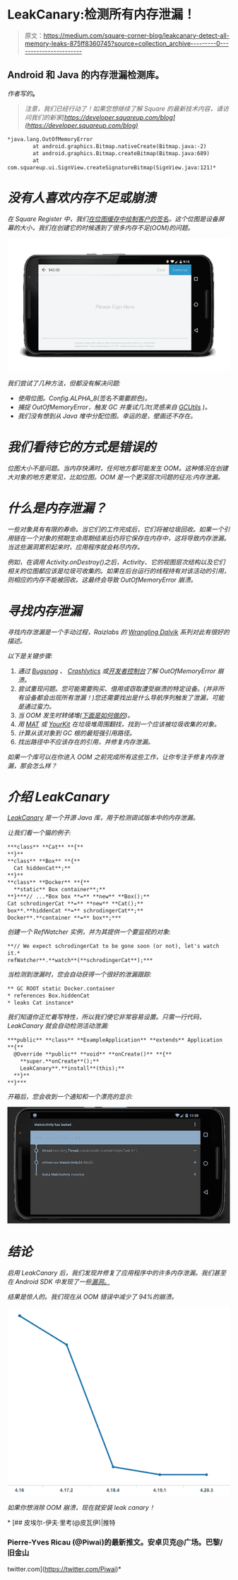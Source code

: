 # LeakCanary:检测所有内存泄漏！

> 原文：<https://medium.com/square-corner-blog/leakcanary-detect-all-memory-leaks-875ff8360745?source=collection_archive---------0----------------------->

## Android 和 Java 的内存泄漏检测库。

*作者写的*[](https://twitter.com/Piwai)**。**

> *注意，我们已经行动了！如果您想继续了解 Square 的最新技术内容，请访问我们的新家[https://developer.squareup.com/blog](https://developer.squareup.com/blog)*

```
*java.lang.OutOfMemoryError
        at android.graphics.Bitmap.nativeCreate(Bitmap.java:-2)
        at android.graphics.Bitmap.createBitmap(Bitmap.java:689)
        at com.squareup.ui.SignView.createSignatureBitmap(SignView.java:121)*
```

# *没有人喜欢内存不足或崩溃*

*在 Square Register 中，我们[在位图缓存中绘制客户的签名](https://corner.squareup.com/2010/07/smooth-signatures.html)。这个位图是设备屏幕的大小，我们在创建它的时候遇到了很多内存不足(OOM)的问题。*

*![](img/f1e5765ac9cbdf44d6f34832f8cad24f.png)*

*我们尝试了几种方法，但都没有解决问题:*

*   *使用位图。Config.ALPHA_8(签名不需要颜色)。*
*   *捕捉 OutOfMemoryError，触发 GC 并重试几次(灵感来自 [GCUtils](https://android.googlesource.com/platform/packages/inputmethods/LatinIME/+/ics-mr1/java/src/com/android/inputmethod/latin/Utils.java) )。*
*   *我们没有想到从 Java 堆中分配位图。幸运的是，壁画还不存在。*

# *我们看待它的方式是错误的*

*位图大小不是问题。当内存快满时，任何地方都可能发生 OOM。这种情况在创建大对象的地方更常见，比如位图。OOM 是一个更深层次问题的征兆:内存泄漏。*

# *什么是内存泄漏？*

*一些对象具有有限的寿命。当它们的工作完成后，它们将被垃圾回收。如果一个引用链在一个对象的预期生命周期结束后仍将它保存在内存中，这将导致内存泄漏。当这些漏洞累积起来时，应用程序就会耗尽内存。*

*例如，在调用 Activity.onDestroy()之后，Activity、它的视图层次结构以及它们相关的位图都应该是垃圾可收集的。如果在后台运行的线程持有对该活动的引用，则相应的内存不能被回收。这最终会导致 OutOfMemoryError 崩溃。*

# *寻找内存泄漏*

*寻找内存泄漏是一个手动过程，Raizlabs 的 [Wrangling Dalvik](http://www.raizlabs.com/dev/2014/03/wrangling-dalvik-memory-management-in-android-part-1-of-2/) 系列对此有很好的描述。*

*以下是关键步骤:*

1.  *通过 [Bugsnag](https://bugsnag.com/) 、 [Crashlytics](https://try.crashlytics.com/) 或[开发者控制台](https://play.google.com/apps/publish/)了解 OutOfMemoryError 崩溃。*
2.  *尝试重现问题。您可能需要购买、借用或窃取遭受崩溃的特定设备。(并非所有设备都会出现所有泄漏！)您还需要找出是什么导航序列触发了泄漏，可能是通过蛮力。*
3.  *当 OOM 发生时转储堆([下面是如何做的](https://gist.github.com/pyricau/4726389fd64f3b7c6f32))。*
4.  *用 [MAT](http://eclipse.org/mat/) 或 [YourKit](https://www.yourkit.com/) 在垃圾堆周围翻找，找到一个应该被垃圾收集的对象。*
5.  *计算从该对象到 GC 根的最短强引用路径。*
6.  *找出路径中不应该存在的引用，并修复内存泄漏。*

*如果一个库可以在你进入 OOM 之前完成所有这些工作，让你专注于修复内存泄漏，那会怎么样？*

# *介绍 LeakCanary*

*[LeakCanary](https://github.com/square/leakcanary) 是一个开源 Java 库，用于检测调试版本中的内存泄漏。*

*让我们看一个猫的例子:*

```
***class** **Cat** **{**
**}**
**class** **Box** **{**
  Cat hiddenCat**;**
**}**
**class** **Docker** **{**
  **static** Box container**;**
**}***// ...*Box box **=** **new** **Box();**
Cat schrodingerCat **=** **new** **Cat();**
box**.**hiddenCat **=** schrodingerCat**;**
Docker**.**container **=** box**;***
```

*创建一个 RefWatcher 实例，并为其提供一个要监视的对象:*

```
**// We expect schrodingerCat to be gone soon (or not), let's watch it.*
refWatcher**.**watch**(**schrodingerCat**);***
```

*当检测到泄漏时，您会自动获得一个很好的泄漏跟踪:*

```
** GC ROOT static Docker.container
* references Box.hiddenCat
* leaks Cat instance*
```

*我们知道你正忙着写特性，所以我们使它非常容易设置。只需一行代码，LeakCanary 就会自动检测活动泄漏:*

```
***public** **class** **ExampleApplication** **extends** Application **{**
  @Override **public** **void** **onCreate()** **{**
    **super.**onCreate**();**
    LeakCanary**.**install**(this);**
  **}**
**}***
```

*开箱后，您会收到一个通知和一个漂亮的显示:*

*![](img/8168b1827e87cf0dbdc39a336b4f406e.png)*

# *结论*

*启用 LeakCanary 后，我们发现并修复了应用程序中的许多内存泄漏。我们甚至在 Android SDK 中发现了一些[漏洞。](https://github.com/square/leakcanary/blob/master/library/leakcanary-android/src/main/java/com/squareup/leakcanary/AndroidExcludedRefs.java)*

*结果是惊人的。我们现在从 OOM 错误中减少了 94%的崩溃。*

*![](img/7e5e4e54455e149577527a489d3e2efe.png)*

*如果你想消除 OOM 崩溃，现在就安装 leak canary！*

*[](https://twitter.com/Piwai) [## 皮埃尔-伊夫·里考(@皮瓦伊)|推特

### Pierre-Yves Ricau (@Piwai)的最新推文。安卓贝克@广场。巴黎/旧金山

twitter.com](https://twitter.com/Piwai)*
